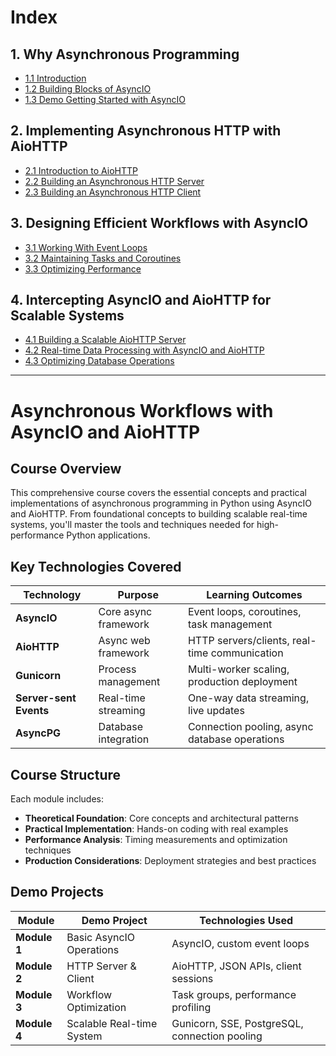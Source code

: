 # Index

## 1. Why Asynchronous Programming

- [1.1 Introduction](01_Why_Asynchronous_Programming/1.1-Introduction.md)
- [1.2 Building Blocks of AsyncIO](01_Why_Asynchronous_Programming/1.2-Building-Blocks-of-AsyncIO.md)
- [1.3 Demo Getting Started with AsyncIO](01_Why_Asynchronous_Programming/1.3-Demo-Getting-Started-with-AsyncIO.md)

## 2. Implementing Asynchronous HTTP with AioHTTP

- [2.1 Introduction to AioHTTP](02_Implementing_Asynchronous_HTTP_with_AioHTTP/2.1-Introduction-to-AioHTTP.md)
- [2.2 Building an Asynchronous HTTP Server](02_Implementing_Asynchronous_HTTP_with_AioHTTP/2.2-Building-an-Asynchronous-HTTP-Server.md)
- [2.3 Building an Asynchronous HTTP Client](02_Implementing_Asynchronous_HTTP_with_AioHTTP/2.3-Building-an-Asynchronous-HTTP-Client.md)

## 3. Designing Efficient Workflows with AsyncIO

- [3.1 Working With Event Loops](03_Designing_Efficient_Workflows_with_AsyncIO/3.1-Working-With-Event-Loops.md)
- [3.2 Maintaining Tasks and Coroutines](03_Designing_Efficient_Workflows_with_AsyncIO/3.2-Maintaining-Tasks-and-Corroutines.md)
- [3.3 Optimizing Performance](03_Designing_Efficient_Workflows_with_AsyncIO/3.3-Optimizing-Performance.md)

## 4. Intercepting AsyncIO and AioHTTP for Scalable Systems

- [4.1 Building a Scalable AioHTTP Server](04_Intercepting_AsyncIO_and_AioHTTP_for_Scalable_Systems/4.1-Building-a-Scalable-AioHTTP-Server.md)
- [4.2 Real-time Data Processing with AsyncIO and AioHTTP](04_Intercepting_AsyncIO_and_AioHTTP_for_Scalable_Systems/4.2-Real-time-Data-Processing-with-AsyncIO-and-AioHTTP.md)
- [4.3 Optimizing Database Operations](04_Intercepting_AsyncIO_and_AioHTTP_for_Scalable_Systems/4.3-Optimizing-Database-Operations.md)

---

# Asynchronous Workflows with AsyncIO and AioHTTP

## Course Overview

This comprehensive course covers the essential concepts and practical implementations of asynchronous programming in Python using AsyncIO and AioHTTP. From foundational concepts to building scalable real-time systems, you'll master the tools and techniques needed for high-performance Python applications.

## Key Technologies Covered

| Technology | Purpose | Learning Outcomes |
|------------|---------|-------------------|
| **AsyncIO** | Core async framework | Event loops, coroutines, task management |
| **AioHTTP** | Async web framework | HTTP servers/clients, real-time communication |
| **Gunicorn** | Process management | Multi-worker scaling, production deployment |
| **Server-sent Events** | Real-time streaming | One-way data streaming, live updates |
| **AsyncPG** | Database integration | Connection pooling, async database operations |

## Course Structure

Each module includes:
- **Theoretical Foundation**: Core concepts and architectural patterns
- **Practical Implementation**: Hands-on coding with real examples
- **Performance Analysis**: Timing measurements and optimization techniques
- **Production Considerations**: Deployment strategies and best practices

## Demo Projects

| Module | Demo Project | Technologies Used |
|--------|-------------|------------------|
| **Module 1** | Basic AsyncIO Operations | AsyncIO, custom event loops |
| **Module 2** | HTTP Server & Client | AioHTTP, JSON APIs, client sessions |
| **Module 3** | Workflow Optimization | Task groups, performance profiling |
| **Module 4** | Scalable Real-time System | Gunicorn, SSE, PostgreSQL, connection pooling |
